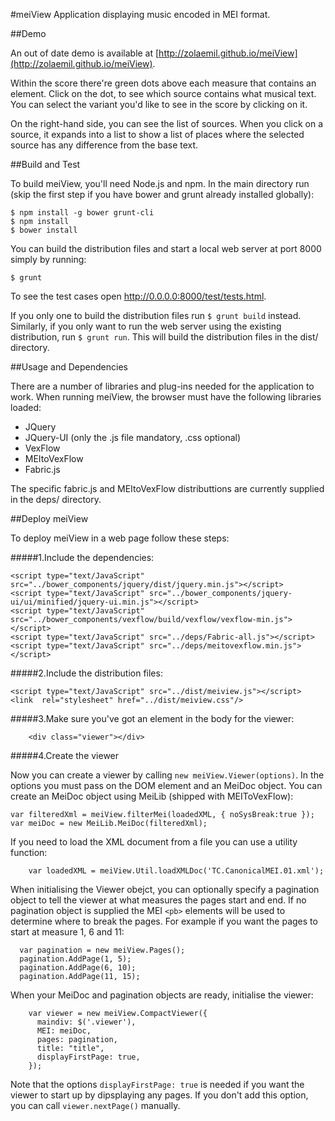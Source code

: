 #meiView
Application displaying music encoded in MEI format. 

##Demo

An out of date demo is available at [http://zolaemil.github.io/meiView](http://zolaemil.github.io/meiView).

Within the score there're green dots above each measure that contains an <app>
element. Click on the dot, to see which source contains what musical text. 
You can select the variant you'd like to see in the score by clicking on it.

On the right-hand side, you can see the list of sources. When you click 
on a source, it expands into a list to show a list of places where the 
selected source has any difference from the base text.

##Build and Test

To build meiView, you'll need Node.js and npm. In the main directory run (skip the first step if you have bower and grunt already installed globally):

```
$ npm install -g bower grunt-cli
$ npm install
$ bower install
```

You can build the distribution files and start a local web server at port 8000 simply by running:

`$ grunt`

To see the test cases open http://0.0.0.0:8000/test/tests.html.

If you only one to build the distribution files run `$ grunt build` instead.
Similarly, if you only want to run the web server using the existing distribution,
run `$ grunt run`. This will build the distribution files in the dist/ directory.

##Usage and Dependencies

There are a number of libraries and plug-ins needed for the application to work. When running meiView, the browser must have the following libraries loaded:

* JQuery
* JQuery-UI (only the .js file mandatory, .css optional)
* VexFlow
* MEItoVexFlow
* Fabric.js

The specific fabric.js and MEItoVexFlow distributtions are currently supplied in the deps/ directory.

##Deploy meiView

To deploy meiView in a web page follow these steps:

#####1.Include the dependencies:
```
<script type="text/JavaScript" src="../bower_components/jquery/dist/jquery.min.js"></script>
<script type="text/JavaScript" src="../bower_components/jquery-ui/ui/minified/jquery-ui.min.js"></script>
<script type="text/JavaScript" src="../bower_components/vexflow/build/vexflow/vexflow-min.js"></script>
<script type="text/JavaScript" src="../deps/Fabric-all.js"></script>
<script type="text/JavaScript" src="../deps/meitovexflow.min.js"></script>
```


#####2.Include the distribution files:
```
<script type="text/JavaScript" src="../dist/meiview.js"></script>
<link  rel="stylesheet" href="../dist/meiview.css"/>
```

#####3.Make sure you've got an element in the body for the viewer:
```
    <div class="viewer"></div>
```

#####4.Create the viewer

Now you can create a viewer by calling `new meiView.Viewer(options)`.
In the options you must pass on the DOM element and an MeiDoc object. You can 
create an MeiDoc object using MeiLib (shipped with MEIToVexFlow):
```
var filteredXml = meiView.filterMei(loadedXML, { noSysBreak:true });
var meiDoc = new MeiLib.MeiDoc(filteredXml);
```

If you need to load the XML document from a file you can use a utility function:
```
    var loadedXML = meiView.Util.loadXMLDoc('TC.CanonicalMEI.01.xml');
```

When initialising the Viewer obejct, you can optionally specify a 
pagination object to tell the viewer at what measures the pages 
start and end. If no pagination object is supplied the MEI `<pb>` 
elements will be used to determine where to break the pages. 
For example if you want the pages to start at measure 1, 6 and 11:
```
  var pagination = new meiView.Pages();
  pagination.AddPage(1, 5);
  pagination.AddPage(6, 10);
  pagination.AddPage(11, 15);
```

When your MeiDoc and pagination objects are ready, initialise the viewer:
```
    var viewer = new meiView.CompactViewer({
      maindiv: $('.viewer'),
      MEI: meiDoc,
      pages: pagination,
      title: "title",
      displayFirstPage: true,
    });
```

Note that the options `displayFirstPage: true` is needed if you 
want the viewer to start up by dipsplaying any pages. 
If you don't add this option, you can call `viewer.nextPage()` manually.


